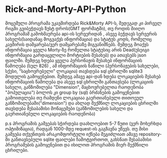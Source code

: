 # Rick-and-Morty-API-Python
მოცემული პროგრამა უკავშირდება Rick&Morty API-ს, შედეგად კი პირველ რიგში გვიბეჭდავს ზუსტ დროს(GMT ფორმატში), თუ როდის მიიღო პროგრამამ გამოხმაურება api-ის სერვერიდან
, ასევე ბეჭდავს სერვერის სახელს(საიდანაც მოგვაქვს ინფორმაცია) და სტატუს კოდს, რომელიც კავშირის დამყარება/ვერ დამყარებაზე მიგვანიშნებს.
შემდეგ მოაქვს ინფორმაცია ყველა Morty-ზე რომელთა სტატუსიც არის Dead(ესეიგი ინფორმაცია გარდაცვლილი მორტიების შესახებ) და ათავსებს json ფაილში.
შემდეგ ხდება ყველა პერსონაჟის შესახებ ინფორმაციის წამოღება (სულ 826) , ამ ინფორმაციის ნაწილი (პერსონაჟების სახელები, სქესი, "საცხოვრებელი" ლოკაცია)
თავსდება sql ცხრილში sqlite3 მოდულის გამოყენებით.
შემდეგ ამავე api-დან ხდება ლოკაციების შესახებ ინფორმაციის წამოღება და ასევე sql ცხრილში განთავსება 
(ლოკაციის სახელი, განზომილება "Dimension", მაცხოვრებელთა რაოდენობა "პოპულაცია")
ბოლოს კი group by (sql) ბრძანების გამოყენებით გამოითვლება თუ რამდენი ლოკაციაა გაერთიანებული თითოეულ განზომილებაში("dimension") 
და ახლად შექმნილ ლოკაციების ცხრილში თავსდება შესაბამისი მონაცემები (განზომილების სახელი და გაერთიანებული ლოკაციების რაოდენობა)

p.s პროგრამის გაშვებას სჭირდება დაახლოებით 5-7 წუთი (ვერ მოხერხდა ოპტიმიზაცია), რადგან 1000-მდე request-ის გაგზავნა უწევს.
თუ მისი გაშვება თქვენთვის არაკომფორტული იქნება შეგიძლიათ ამავე repository-ში განთავსებული sqlite ფაილები ჩამოტვირთოთ, გახსნათ შესაბამისი პროგრამების გამოყენებით
და იხილოთ პროგრამის მიერ შექმნილი ცხრილები.
